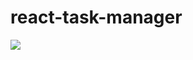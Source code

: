 # react-task-manager

<div>
  <img src="https://github.com/itsjenm/react-task-manager/assets/77757004/6f396f34-5142-45d6-9024-860d7fc7e8a3">
</div>

